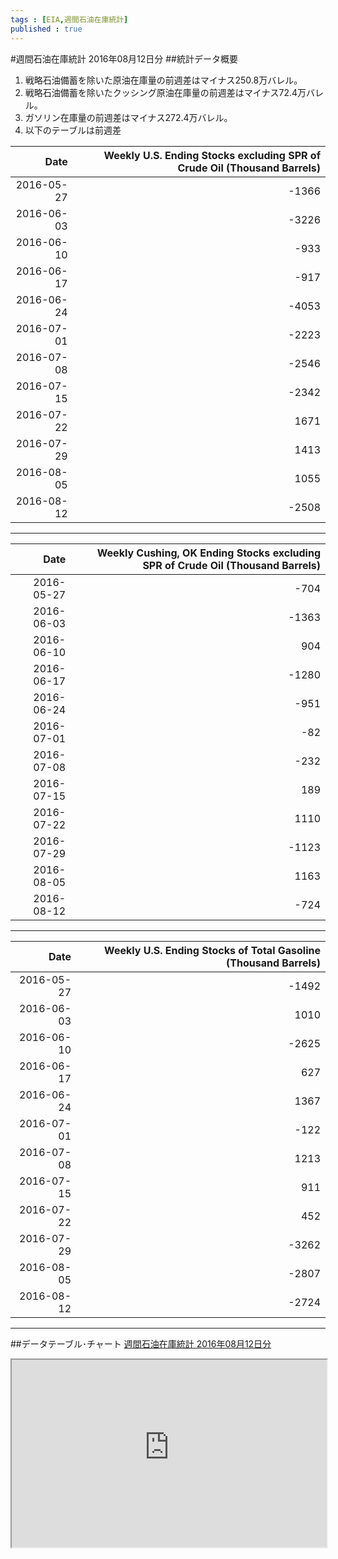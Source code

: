 ```yaml
--- 
tags : [EIA,週間石油在庫統計] 
published : true
---
```

#週間石油在庫統計 2016年08月12日分
##統計データ概要
1. 戦略石油備蓄を除いた原油在庫量の前週差はマイナス250.8万バレル。
1. 戦略石油備蓄を除いたクッシング原油在庫量の前週差はマイナス72.4万バレル。
1. ガソリン在庫量の前週差はマイナス272.4万バレル。
1. 以下のテーブルは前週差


|Date| Weekly U.S. Ending Stocks excluding SPR of Crude Oil  (Thousand Barrels)|
|-:| -:|
|2016-05-27| -1366|
|2016-06-03| -3226|
|2016-06-10| -933|
|2016-06-17| -917|
|2016-06-24| -4053|
|2016-07-01| -2223|
|2016-07-08| -2546|
|2016-07-15| -2342|
|2016-07-22| 1671|
|2016-07-29| 1413|
|2016-08-05| 1055|
|2016-08-12| -2508|

***
|Date| Weekly Cushing, OK Ending Stocks excluding SPR of Crude Oil  (Thousand Barrels)|
|-:| -:|
|2016-05-27| -704|
|2016-06-03| -1363|
|2016-06-10| 904|
|2016-06-17| -1280|
|2016-06-24| -951|
|2016-07-01| -82|
|2016-07-08| -232|
|2016-07-15| 189|
|2016-07-22| 1110|
|2016-07-29| -1123|
|2016-08-05| 1163|
|2016-08-12| -724|

***
|Date| Weekly U.S. Ending Stocks of Total Gasoline  (Thousand Barrels)|
|-:| -:|
|2016-05-27| -1492|
|2016-06-03| 1010|
|2016-06-10| -2625|
|2016-06-17| 627|
|2016-06-24| 1367|
|2016-07-01| -122|
|2016-07-08| 1213|
|2016-07-15| 911|
|2016-07-22| 452|
|2016-07-29| -3262|
|2016-08-05| -2807|
|2016-08-12| -2724|

***

##データテーブル･チャート
[週間石油在庫統計 2016年08月12日分](
http://knowledgevault.saecanet.com/charts/am-consulting.co.jp-2016-08-17-23-32-08.html
)

<iframe src="
http://knowledgevault.saecanet.com/charts/am-consulting.co.jp-2016-08-17-23-32-08.html
" width="100%" height="300px"></iframe>